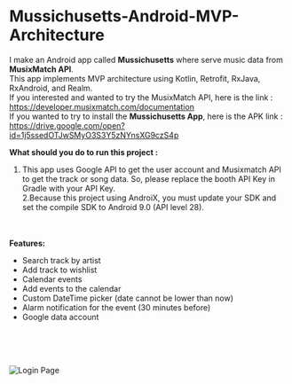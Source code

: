 # Mussichusetts-Android-MVP-Architecture
I make an Android app called <b>Mussichusetts</b> where serve music data from <b>MusixMatch API</b>.<br/>
This app implements MVP architecture using Kotlin, Retrofit, RxJava, RxAndroid, and Realm.<br/>
If you interested and wanted to try the MusixMatch API, here is the link : https://developer.musixmatch.com/documentation<br/>
If you wanted to try to install the <b>Mussichusetts App</b>, here is the APK link : https://drive.google.com/open?id=1j5ssedOTJwSMyO3S3Y5zNYnsXG9czS4p<br/>


<b>What should you do to run this project :</b><br/>
1. This app uses Google API to get the user account and Musixmatch API to get the track or song data. So, please replace the booth API Key in Gradle with your API Key.<br/>
2.Because this project using AndroiX, you must update your SDK and set the compile SDK to Android 9.0 (API level 28).<br/>

<br/><br/>
<b>Features:</b>
- Search track by artist
- Add track to wishlist
- Calendar events
- Add events to the calendar
- Custom DateTime picker (date cannot be lower than now)
- Alarm notification for the event (30 minutes before)
- Google data account

</br></br></br>

<img src="https://lh3.googleusercontent.com/7RbkFFFKEmPu_cDsEBvO8BWf50PshTSlr-Yd1NGJg8qXy4Y9JHMMZCKeo-wwVrLK0Y1o2svdh6ZhiRLmXW0YPvJv_IMGQh-lv8LS5qSxDQAJJpj__3FkE_p6wjcwMTV13nSjhYN5yA=w393-h697-no" alt="Login Page"/>

<img src="https://lh3.googleusercontent.com/r8yXKJQalCItXk4jtWfRvk160z2IeyH1gb_TBLfd5MLOmwbYXU8wZMjBU1TAbno3YV_DpGg7LaYjxho0ozNRyo3ntDfhbq7fLftpQjDr_bnUYZ2FWpZQFjbQKCJl78BsvYHyJAfhpA=w387-h687-no" alt=""/>

<img src="https://lh3.googleusercontent.com/lRA1T-oHgtyafhluJ3kAkQYqt8qIICOKy0cbXNzsH2vdYw1iDatEitncjnD5MMk39MiaWbaRFZw_utrxaAgYBmB_CjGK3LCGLzdphF25QlcI2Hql7pl9M5Zkv6RravAtMPxqufZi1w=w387-h687-no" alt=""/>

<img src="https://lh3.googleusercontent.com/gOrUgjw_U5dGkE8Qi24ILTEPnrOtDl6-VCRtApeYai69PIl4M_7x0XKq0UB0EgahFScD3DwgFz8e0YSrdR_qC8uIz3SZVmJ57Y4PMw1Yg-fcsojaVFx0F-5V9Qpq9cJskBr77hz_FA=w387-h687-no" alt=""/>

<img src="https://lh3.googleusercontent.com/y5yQVCbAj49f9DqiLWHZzWZZcB8jFB-cZwOloRmueI9GPtJD7ncTF2TVdE-TAtkynZgznTj3MzCFD74mufeqe9n6zbR3wRlXR3rRn_28E_wudKnR94LRj-FH8udaDqZnhqaNez44LQ=w387-h687-no" alt=""/>

<img src="https://lh3.googleusercontent.com/oiNkeLgs7XfLGrHH3ASnulFQbj_3Dla3AzSKVe7GuxL3DTXdBT_CtfoeyQxugTKocGLJi5XjOyrMMMhHfrnWkLvj6DnOE3QlNDAQ5SkJUcAtgjAVio5aJNQMe-PLRIfX3nypCm0ieQ=w387-h687-no" alt=""/>

<img src="https://lh3.googleusercontent.com/nqocoCIJOVZ4UIIbj_q2B4kqg52Mov8cd86Udmr6Ax3aY3XETLSfFKeT7tlF68ZitzxNbcDPN80KHPEfGzi25gf7vLZXmBMqYrmtFzmcu_tN65dFC8308rIf6pYKdyLsCHkgeAH2Hg=w387-h687-no" alt=""/>

<img src="https://lh3.googleusercontent.com/o_SaHnLp4yF4hzqebJSDbIH4FTH-ovXQBXrgTuO7z_9OoM5LzIhllFoHKMGCUITIDZY3_1bdHWAoHxcnvH8Dyb_vCoovrK_OfeC-LtSjBu-QvVrp15PcFdAux2234jF0zR3A3hYBfA=w387-h687-no" alt=""/>

<img src="https://lh3.googleusercontent.com/LnWNjf6mbpABYaUEwRbxBAE74GjBT323GvR4MKytg9Sn4PPbENnPYIsECRigyurKbgQ9oZjUf4K7c_qBpiHmTOEikZ5PUrd4jBTAkBSV7_ZHL5RLejaj4WsX9U8eiCBMI2BfrANhSg=w387-h687-no" alt=""/>

<img src="" alt=""/>

<img src="" alt=""/>

<img src="" alt=""/>

<img src="" alt=""/>

